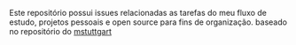 Este repositório possui issues relacionadas as tarefas do meu fluxo de estudo, projetos pessoais e open source para fins de organização. baseado no repositório do [mstuttgart](https://github.com/mstuttgart)
